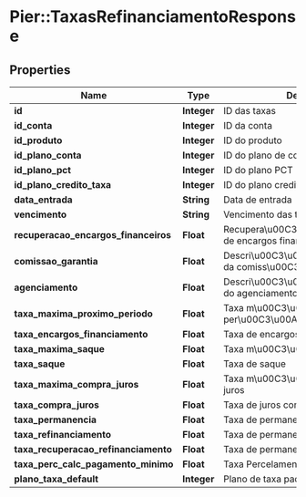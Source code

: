 # Pier::TaxasRefinanciamentoResponse

## Properties
Name | Type | Description | Notes
------------ | ------------- | ------------- | -------------
**id** | **Integer** | ID das taxas | [optional] 
**id_conta** | **Integer** | ID da conta | [optional] 
**id_produto** | **Integer** | ID do produto | [optional] 
**id_plano_conta** | **Integer** | ID do plano de contas | [optional] 
**id_plano_pct** | **Integer** | ID do plano PCT | [optional] 
**id_plano_credito_taxa** | **Integer** | ID do plano credito taxa | [optional] 
**data_entrada** | **String** | Data de entrada | [optional] 
**vencimento** | **String** | Vencimento das taxas | [optional] 
**recuperacao_encargos_financeiros** | **Float** | Recupera\u00C3\u00A7\u00C3\u00A3o de encargos financeiro | [optional] 
**comissao_garantia** | **Float** | Descri\u00C3\u00A7\u00C3\u00A3o da comiss\u00C3\u00A3o de garantia | [optional] 
**agenciamento** | **Float** | Descri\u00C3\u00A7\u00C3\u00A3o do agenciamento | [optional] 
**taxa_maxima_proximo_periodo** | **Float** | Taxa m\u00C3\u00A1xima do proximo per\u00C3\u00ADodo | [optional] 
**taxa_encargos_financiamento** | **Float** | Taxa de encargos do financiamento | [optional] 
**taxa_maxima_saque** | **Float** | Taxa m\u00C3\u00A1xima de saque | [optional] 
**taxa_saque** | **Float** | Taxa de saque | [optional] 
**taxa_maxima_compra_juros** | **Float** | Taxa m\u00C3\u00A1xima de compras juros | [optional] 
**taxa_compra_juros** | **Float** | Taxa de juros compra | [optional] 
**taxa_permanencia** | **Float** | Taxa de permanencia | [optional] 
**taxa_refinanciamento** | **Float** | Taxa de permanencia | [optional] 
**taxa_recuperacao_refinanciamento** | **Float** | Taxa de permanencia | [optional] 
**taxa_perc_calc_pagamento_minimo** | **Float** | Taxa Percelamento pagamento minimo | [optional] 
**plano_taxa_default** | **Integer** | Plano de taxa padr\u00C3\u00A3o | [optional] 


